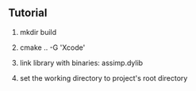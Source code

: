 ## Tutorial

1. mkdir build

2. cmake .. -G 'Xcode'

3. link library with binaries:  assimp.dylib

4. set the working directory to project's root directory